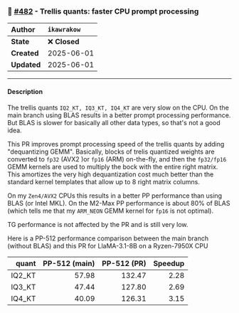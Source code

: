 ### 🔀 [#482](https://github.com/ikawrakow/ik_llama.cpp/pull/482) - Trellis quants: faster CPU prompt processing

| **Author** | `ikawrakow` |
| :--- | :--- |
| **State** | ❌ **Closed** |
| **Created** | 2025-06-01 |
| **Updated** | 2025-06-01 |

---

#### Description

The trellis quants `IQ2_KT, IQ3_KT, IQ4_KT` are very slow on the CPU. On the main branch using BLAS results in a better prompt processing performance. But BLAS is slower for basically all other data types, so that's not a good idea.

This PR improves prompt processing speed of the trellis quants by adding "dequantizing GEMM". Basically, blocks of trelis quantized weights are converted to `fp32` (AVX2 )or `fp16` (ARM) on-the-fly, and then the `fp32/fp16` GEMM kernels are used to multiply the bock with the entire right matrix. This amortizes the very high dequantization cost much better than the standard kernel templates that allow up to 8 right matrix columns.

On my `Zen4/AVX2` CPUs this results in a better PP performance than using BLAS (or Intel MKL). On the M2-Max PP performance is about 80% of BLAS (which tells me that my `ARM_NEON` GEMM kernel for `fp16` is not optimal).

TG performance is not affected by the PR and is still very low.

Here is a PP-512 performance comparison between the main branch (without BLAS) and this PR for LlaMA-3.1-8B on a Ryzen-7950X CPU

| quant | PP-512 (main) | PP-512 (PR) | Speedup |
| ---: | ---: | ---: | ---: |
| IQ2_KT | 57.98 |  132.47 |  2.28 |
| IQ3_KT | 47.44 |  127.80 |  2.69 |
| IQ4_KT | 40.09 |  126.31 |  3.15 |